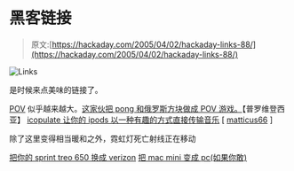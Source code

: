 # 黑客链接

> 原文:[https://hackaday.com/2005/04/02/hackaday-links-88/](https://hackaday.com/2005/04/02/hackaday-links-88/)

![Links](../Images/571a53da51046b6174a8d2179411961c.png)

是时候来点美味的链接了。

[POV](http://www.hackaday.com/entry/1234000777036590/) 似乎越来越大。[这家伙把 pong 和俄罗斯方块做成 POV 游戏。](http://www.rickard.gunee.com/projects/mechscan/dualpic/gamesys.php)【普罗维登西亚】
[icopulate 让你的 ipods 以一种有趣的方式直接传输音乐](http://www.thinkgeek.com/stuff/41/icopulate.shtml) [ [matticus66](http://www.xanga.com/matticus66) ]

除了这里变得相当暖和之外，霓虹灯死亡射线正在移动

[把你的 sprint treo 650 换成 verizon](http://engadget.com/entry/1234000060038657/)
[把 mac mini 变成 pc(如果你敢)](http://hardware.slashdot.org/article.pl?sid=05/01/30/2213249&tid=222&tid=174)